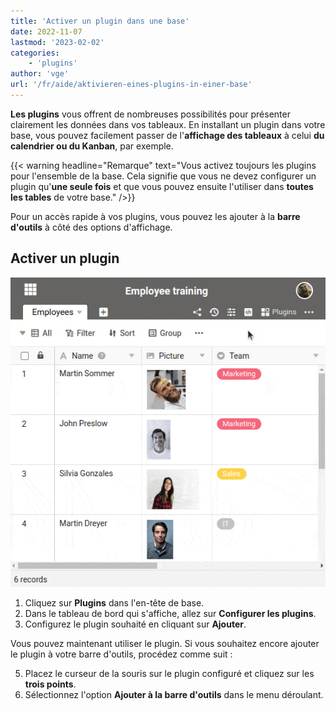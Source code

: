 ```yaml
---
title: 'Activer un plugin dans une base'
date: 2022-11-07
lastmod: '2023-02-02'
categories:
    - 'plugins'
author: 'vge'
url: '/fr/aide/aktivieren-eines-plugins-in-einer-base'
---
```


**Les plugins** vous offrent de nombreuses possibilités pour présenter clairement les données dans vos tableaux. En installant un plugin dans votre base, vous pouvez facilement passer de l'**affichage des tableaux** à celui **du calendrier ou du Kanban**, par exemple.

{{< warning  headline="Remarque"  text="Vous activez toujours les plugins pour l'ensemble de la base. Cela signifie que vous ne devez configurer un plugin qu'**une seule fois** et que vous pouvez ensuite l'utiliser dans **toutes les tables** de votre base." />}}

Pour un accès rapide à vos plugins, vous pouvez les ajouter à la **barre d'outils** à côté des options d'affichage.

## Activer un plugin

![Activer un plugin dans une base](images/activate-a-plugin.gif)

1. Cliquez sur **Plugins** dans l'en-tête de base.
2. Dans le tableau de bord qui s'affiche, allez sur **Configurer les plugins**.
3. Configurez le plugin souhaité en cliquant sur **Ajouter**.

Vous pouvez maintenant utiliser le plugin. Si vous souhaitez encore ajouter le plugin à votre barre d'outils, procédez comme suit :

5. Placez le curseur de la souris sur le plugin configuré et cliquez sur les **trois points**.
6. Sélectionnez l'option **Ajouter à la barre d'outils** dans le menu déroulant.
